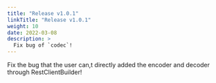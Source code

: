 ```yaml
---
title: "Release v1.0.1"
linkTitle: "Release v1.0.1"
weight: 10
date: 2022-03-08
description: >
  Fix bug of `codec`!
---
```


Fix the bug that the user can,t directly added the encoder and decoder through RestClientBuilder!

